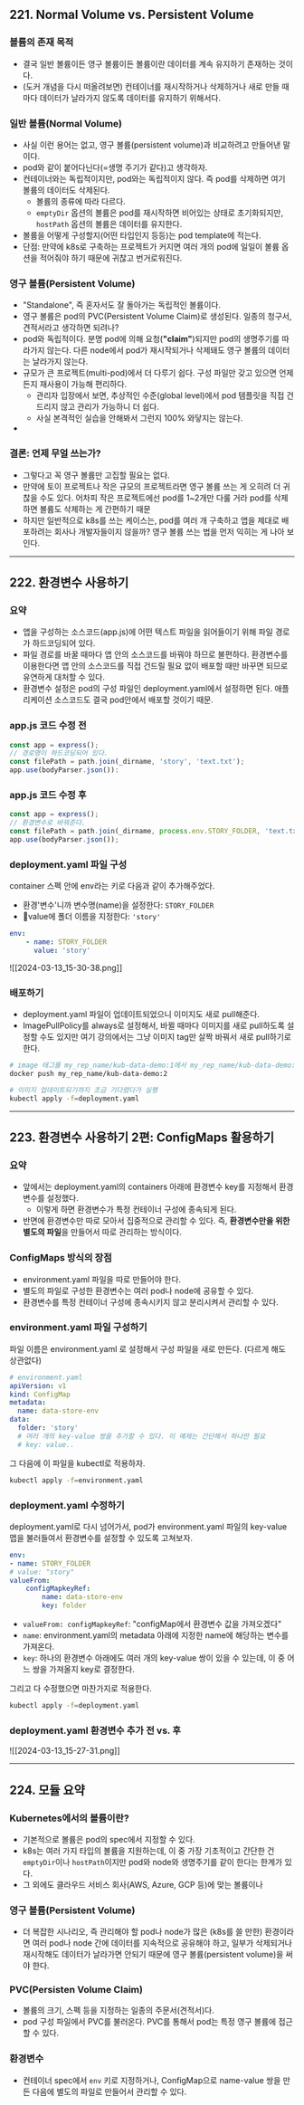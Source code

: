 ## 221. Normal Volume vs. Persistent Volume

### 볼륨의 존재 목적
- 결국 일반 볼륨이든 영구 볼륨이든 볼륨이란 데이터를 계속 유지하기 존재하는 것이다.
- (도커 개념을 다시 떠올려보면) 컨테이너를 재시작하거나 삭제하거나 새로 만들 때마다 데이터가 날라가지 않도록 데이터를 유지하기 위해서다.

### 일반 볼륨(Normal Volume)
- 사실 이런 용어는 없고, 영구 볼륨(persistent volume)과 비교하려고 만들어낸 말이다.
- pod와 같이 붙어다닌다(=생명 주기가 같다)고 생각하자.
- 컨테이너와는 독립적이지만, pod와는 독립적이지 않다. 즉 pod를 삭제하면 여기 볼륨의 데이터도 삭제된다.
	- 볼륨의 종류에 따라 다르다.
	- `emptyDir` 옵션의 볼륨은 pod를 재시작하면 비어있는 상태로 초기화되지만, `hostPath` 옵션의 볼륨은 데이터를 유지한다.
- 볼륨을 어떻게 구성할지(어떤 타입인지 등등)는 pod template에 적는다.
- 단점: 만약에 k8s로 구축하는 프로젝트가 커지면 여러 개의 pod에 일일이 볼륨 옵션을 적어줘야 하기 때문에 귀찮고 번거로워진다.

### 영구 볼륨(Persistent Volume)

- "Standalone", 즉 혼자서도 잘 돌아가는 독립적인 볼륨이다.
- 영구 볼륨은 pod의 PVC(Persistent Volume Claim)로 생성된다. 일종의 청구서, 견적서라고 생각하면 되려나?
- pod와 독립적이다. 분명 pod에 의해 요청(**"claim"**)되지만 pod의 생명주기를 따라가지 않는다. 다른 node에서 pod가 재시작되거나 삭제돼도 영구 볼륨의 데이터는 날라가지 않는다.
- 규모가 큰 프로젝트(multi-pod)에서 더 다루기 쉽다. 구성 파일만 갖고 있으면 언제든지 재사용이 가능해 편리하다.
	- 관리자 입장에서 보면, 추상적인 수준(global level)에서 pod 템플릿을 직접 건드리지 않고 관리가 가능하니 더 쉽다.
	- 사실 본격적인 실습을 안해봐서 그런지 100% 와닿지는 않는다.
- 

### 결론: 언제 무얼 쓰는가?

- 그렇다고 꼭 영구 볼륨만 고집할 필요는 없다.
- 만약에 토이 프로젝트나 작은 규모의 프로젝트라면 영구 볼륨 쓰는 게 오히려 더 귀찮을 수도 있다. 어차피 작은 프로젝트에선 pod를 1~2개만 다룰  거라 pod를 삭제하면 볼륨도 삭제하는 게 간편하기 때문
- 하지만 일반적으로 k8s를 쓰는 케이스는, pod를 여러 개 구축하고 앱을 제대로 배포하려는 회사나 개발자들이지 않을까? 영구 볼륨 쓰는 법을 먼저 익히는 게 나아 보인다.


---





## 222. 환경변수 사용하기

### 요약
- 앱을 구성하는 소스코드(app.js)에 어떤 텍스트 파일을 읽어들이기 위해 파일 경로가 하드코딩되어 있다.
- 파일 경로를 바꿀 때마다 앱 안의 소스코드를 바꿔야 하므로 불편하다. 환경변수를 이용한다면 앱 안의 소스코드를 직접 건드릴 필요 없이 배포할 때만 바꾸면 되므로 유연하게 대처할 수 있다.
- 환경변수 설정은 pod의 구성 파일인 deployment.yaml에서 설정하면 된다. 애플리케이션 소스코드도 결국 pod안에서 배포할 것이기 때문.

### app.js 코드 수정 전

```javascript
const app = express();
// 경로명이 하드코딩되어 있다.
const filePath = path.join(_dirname, 'story', 'text.txt');
app.use(bodyParser.json()):
```


### app.js 코드 수정 후

```javascript
const app = express();
// 환경변수로 바꿔준다.
const filePath = path.join(_dirname, process.env.STORY_FOLDER, 'text.txt');
app.use(bodyParser.json());
```


### deployment.yaml 파일 구성

container 스펙 안에 env라는 키로 다음과 같이 추가해주었다.

- 환경'변수'니까 변수명(name)을 설정한다: `STORY_FOLDER`
- value에 폴더 이름을 지정한다: `'story'`

```yaml
env:
	- name: STORY_FOLDER
	  value: 'story'
```


![[2024-03-13_15-30-38.png]]


### 배포하기

- deployment.yaml 파일이 업데이트되었으니 이미지도 새로 pull해준다.
- ImagePullPolicy를 always로 설정해서, 바뀔 때마다 이미지를 새로 pull하도록 설정할 수도 있지만 여기 강의에서는 그냥 이미지 tag만 살짝 바꿔서 새로 pull하기로 한다.

```bash
# image 태그를 my_rep_name/kub-data-demo:1에서 my_rep_name/kub-data-demo:2로 변경
docker push my_rep_name/kub-data-demo:2

# 이미지 업데이트되기까지 조금 기다렸다가 실행
kubectl apply -f=deployment.yaml
```



---

## 223. 환경변수 사용하기 2편:  ConfigMaps 활용하기

### 요약
- 앞에서는 deployment.yaml의 containers 아래에 환경변수 key를 지정해서 환경변수를 설정했다.
	- 이렇게 하면 환경변수가 특정 컨테이너 구성에 종속되게 된다.
- 반면에 환경변수만 따로 모아서 집중적으로 관리할 수 있다. 즉, **환경변수만을 위한 별도의 파일**을 만들어서 따로 관리하는 방식이다.

### ConfigMaps 방식의 장점
- environment.yaml 파일을 따로 만들어야 한다.
- 별도의 파일로 구성한 환경변수는 여러 pod나 node에 공유할 수 있다.
- 환경변수를 특정 컨테이너 구성에 종속시키지 않고 분리시켜서 관리할 수 있다.


### environment.yaml 파일 구성하기

파일 이름은 environment.yaml 로 설정해서 구성 파일을 새로 만든다. (다르게 해도 상관없다)

```yaml
# environment.yaml
apiVersion: v1
kind: ConfigMap
metadata:
  name: data-store-env
data:
  folder: 'story'
  # 여러 개의 key-value 쌍을 추가할 수 있다. 이 예제는 간단해서 하나만 필요
  # key: value..
```

그 다음에 이 파일을 kubectl로 적용하자.

```bash
kubectl apply -f=environment.yaml
```


### deployment.yaml 수정하기

deployment.yaml로 다시 넘어가서, pod가 environment.yaml 파일의 key-value 맵을 불러들여서 환경변수를 설정할 수 있도록 고쳐보자.

```yaml
env:
- name: STORY_FOLDER
# value: "story"
valueFrom:
	configMapkeyRef:
		name: data-store-env
		key: folder
```

- `valueFrom: configMapkeyRef`: "configMap에서 환경변수 값을 가져오겠다"
- `name`: environment.yaml의 metadata 아래에 지정한 name에 해당하는 변수를 가져온다.
- `key`: 하나의 환경변수 아래에도 여러 개의 key-value 쌍이 있을 수 있는데, 이 중 어느 쌍을 가져올지 key로 결정한다.

그리고 다 수정했으면 마찬가지로 적용한다.

```bash
kubectl apply -f=deployment.yaml
```

### deployment.yaml 환경변수 추가 전 vs. 후

![[2024-03-13_15-27-31.png]]


---

## 224. 모듈 요약

### Kubernetes에서의 볼륨이란?
- 기본적으로 볼륨은 pod의 spec에서 지정할 수 있다.
- k8s는 여러 가지 타입의 볼륨을 지원하는데, 이 중 가장 기초적이고 간단한 건 `emptyDir`이나 `hostPath`이지만 pod와 node와 생명주기를 같이 한다는 한계가 있다.
- 그 외에도 클라우드 서비스 회사(AWS, Azure, GCP 등)에 맞는 볼륨이나 

### 영구 볼륨(Persistent Volume)
- 더 복잡한 시나리오, 즉 관리해야 할 pod나 node가 많은 (k8s를 쓸 만한) 환경이라면 여러 pod나 node 간에 데이터를 지속적으로 공유해야 하고, 일부가 삭제되거나 재시작해도 데이터가 날라가면 안되기 때문에 영구 볼륨(persistent volume)을 써야 한다.

### PVC(Persisten Volume Claim)
 - 볼륨의 크기, 스펙 등을 지정하는 일종의 주문서(견적서)다.
 - pod 구성 파일에서 PVC를 불러온다. PVC를 통해서 pod는 특정 영구 볼륨에 접근할 수 있다.

### 환경변수
- 컨테이너 spec에서 `env` 키로 지정하거나, ConfigMap으로 name-value 쌍을 만든 다음에 별도의 파일로 만들어서 관리할 수 있다.